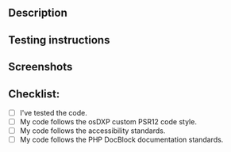 ## Description
<!-- Describe what you have changed or added. -->
<!-- Link to the support ticket(s) where appropriate. -->

## Testing instructions
<!-- Add instructions to help the reviewer test your code. -->
<!-- Include sample forms, add-ons or snippets where appropriate. -->

## Screenshots <!-- if applicable -->

## Checklist:
- [ ] I've tested the code.
- [ ] My code follows the osDXP custom PSR12 code style. <!-- Ruleset: https://github.com/osDXP/osdxp-dashboard/blob/master/phpcs.xml/ -->
- [ ] My code follows the accessibility standards. <!-- Guidelines: https://make.wordpress.org/core/handbook/best-practices/coding-standards/accessibility-coding-standards/ -->
- [ ] My code follows the PHP DocBlock documentation standards. <!-- Resource: https://docs.phpdoc.org/guides/docblocks.html -->